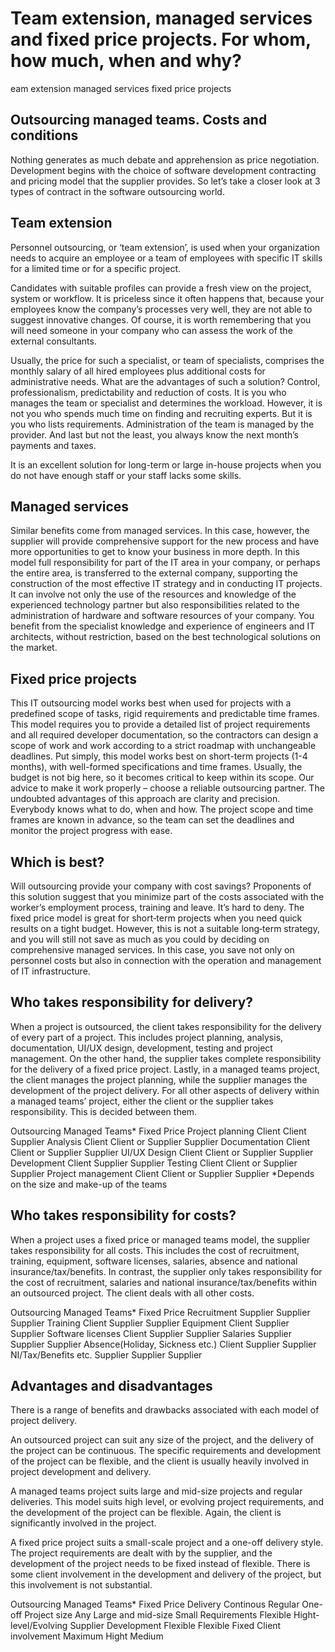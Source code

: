 # Team extension, managed services and fixed price projects. For whom, how much, when and why?
eam extension managed services fixed price projects
## Outsourcing managed teams. Costs and conditions
Nothing generates as much debate and apprehension as price negotiation. Development begins with the choice of software development contracting and pricing model that the supplier provides. So let’s take a closer look at 3 types of contract in the software outsourcing world.

## Team extension
Personnel outsourcing, or ‘team extension’, is used when your organization needs to acquire an employee or a team of employees with specific IT skills for a limited time or for a specific project.

Candidates with suitable profiles can provide a fresh view on the project, system or workflow. It is priceless since it often happens that, because your employees know the company’s processes very well, they are not able to suggest innovative changes. Of course, it is worth remembering that you will need someone in your company who can assess the work of the external consultants.

Usually, the price for such a specialist, or team of specialists, comprises the monthly salary of all hired employees plus additional costs for administrative needs. What are the advantages of such a solution? Control, professionalism, predictability and reduction of costs. It is you who manages the team or specialist and determines the workload. However, it is not you who spends much time on finding and recruiting experts. But it is you who lists requirements. Administration of the team is managed by the provider. And last but not the least, you always know the next month’s payments and taxes.

It is an excellent solution for long-term or large in-house projects when you do not have enough staff or your staff lacks some skills.

## Managed services
Similar benefits come from managed services. In this case, however, the supplier will provide comprehensive support for the new process and have more opportunities to get to know your business in more depth. In this model full responsibility for part of the IT area in your company, or perhaps the entire area, is transferred to the external company, supporting the construction of the most effective IT strategy and in conducting IT projects. It can involve not only the use of the resources and knowledge of the experienced technology partner but also responsibilities related to the administration of hardware and software resources of your company. You benefit from the specialist knowledge and experience of engineers and IT architects, without restriction, based on the best technological solutions on the market.

## Fixed price projects
This IT outsourcing model works best when used for projects with a predefined scope of tasks, rigid requirements and predictable time frames. This model requires you to provide a detailed list of project requirements and all required developer documentation, so the contractors can design a scope of work and work according to a strict roadmap with unchangeable deadlines. Put simply, this model works best on short-term projects (1-4 months), with well-formed specifications and time frames. Usually, the budget is not big here, so it becomes critical to keep within its scope. Our advice to make it work properly – choose a reliable outsourcing partner. The undoubted advantages of this approach are clarity and precision. Everybody knows what to do, when and how. The project scope and time frames are known in advance, so the team can set the deadlines and monitor the project progress with ease.

## Which is best?
Will outsourcing provide your company with cost savings? Proponents of this solution suggest that you minimize part of the costs associated with the worker’s employment process, training and leave. It’s hard to deny. The fixed price model is great for short‐term projects when you need quick results on a tight budget. However, this is not a suitable long‐term strategy, and you will still not save as much as you could by deciding on comprehensive managed services. In this case, you save not only on personnel costs but also in connection with the operation and management of IT infrastructure.

## Who takes responsibility for delivery?
When a project is outsourced, the client takes responsibility for the delivery of every part of a project. This includes project planning, analysis, documentation, UI/UX design, development, testing and project management. On the other hand, the supplier takes complete responsibility for the delivery of a fixed price project. Lastly, in a managed teams project, the client manages the project planning, while the supplier manages the development of the project delivery. For all other aspects of delivery within a managed teams’ project, either the client or the supplier takes responsibility. This is decided between them.

Outsourcing	Managed Teams*	Fixed Price
Project planning	Client	Client	Supplier
Analysis	Client	Client or Supplier	Supplier
Documentation	Client	Client or Supplier	Supplier
UI/UX Design	Client	Client or Supplier	Supplier
Development	Client	Supplier	Supplier
Testing	Client	Client or Supplier	Supplier
Project management	Client	Client or Supplier	Supplier
*Depends on the size and make-up of the teams

## Who takes responsibility for costs?
When a project uses a fixed price or managed teams model, the supplier takes responsibility for all costs. This includes the cost of recruitment, training, equipment, software licenses, salaries, absence and national insurance/tax/benefits. In contrast, the supplier only takes responsibility for the cost of recruitment, salaries and national insurance/tax/benefits within an outsourced project. The client deals with all other costs.

Outsourcing	Managed Teams*	Fixed Price
Recruitment	Supplier	Supplier	Supplier
Training	Client	Supplier	Supplier
Equipment	Client	Supplier	Supplier
Software licenses	Client	Supplier	Supplier
Salaries	Supplier	Supplier	Supplier
Absence(Holiday, Sickness etc.)	Client	Supplier	Supplier
NI/Tax/Benefits etc.	Supplier	Supplier	Supplier
## Advantages and disadvantages
There is a range of benefits and drawbacks associated with each model of project delivery.

An outsourced project can suit any size of the project, and the delivery of the project can be continuous. The specific requirements and development of the project can be flexible, and the client is usually heavily involved in project development and delivery.

A managed teams project suits large and mid-size projects and regular deliveries. This model suits high level, or evolving project requirements, and the development of the project can be flexible. Again, the client is significantly involved in the project.

A fixed price project suits a small-scale project and a one-off delivery style. The project requirements are dealt with by the supplier, and the development of the project needs to be fixed instead of flexible. There is some client involvement in the development and delivery of the project, but this involvement is not substantial.

Outsourcing	Managed Teams*	Fixed Price
Delivery	Continous	Regular	One-off
Project size	Any	Large and mid-size	Small
Requirements	Flexible	Hight-level/Evolving	Supplier
Development	Flexible	Flexible	Fixed
Client involvement	Maximum	Hight	Medium
